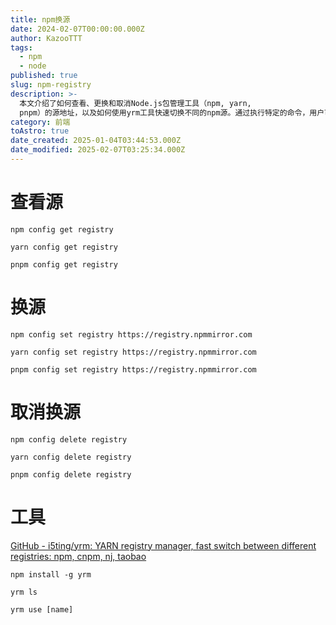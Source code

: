 ```yaml
---
title: npm换源
date: 2024-02-07T00:00:00.000Z
author: KazooTTT
tags:
  - npm
  - node
published: true
slug: npm-registry
description: >-
  本文介绍了如何查看、更换和取消Node.js包管理工具（npm, yarn,
  pnpm）的源地址，以及如何使用yrm工具快速切换不同的npm源。通过执行特定的命令，用户可以轻松地管理这些工具的源设置，从而优化包的下载速度和开发效率。
category: 前端
toAstro: true
date_created: 2025-01-04T03:44:53.000Z
date_modified: 2025-02-07T03:25:34.000Z
---
```


# 查看源

```shell
npm config get registry
```

```shell
yarn config get registry
```

```shell
pnpm config get registry
```

# 换源

```shell
npm config set registry https://registry.npmmirror.com
```

```shell
yarn config set registry https://registry.npmmirror.com
```

```shell
pnpm config set registry https://registry.npmmirror.com
```

# 取消换源

```shell
npm config delete registry
```

```shell
yarn config delete registry
```

```shell
pnpm config delete registry
```

# 工具

[GitHub - i5ting/yrm: YARN registry manager, fast switch between different registries: npm, cnpm, nj, taobao](https://github.com/i5ting/yrm)

```shell
npm install -g yrm

yrm ls

yrm use [name]
```
